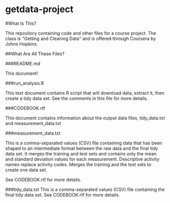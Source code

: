 getdata-project
===============

#What Is This?

This repository containing code and other files for a course project.  The class is "Getting and Cleaning Data" and is offered through Coursera by Johns Hopkins.


##What Are All These Files?

###README.md 

This document!

###run_analysis.R

This text document contains R script that will download data, extract it, then create a tidy data set.  See the comments in this file for more details.

###CODEBOOK.rtf

This document contains information about the output data files, tidy_data.txt and measurement_data.txt

###measurement_data.txt

This is a comma-separated values (CSV) file containing data that has been shaped to an intermediate format between the raw data and the final tidy data set.  It merges the training and test sets and contains only the mean and standard deviation values for each measurement.  Descriptive activity names replace activity codes.  Merges the training and the test sets to create one data set.


See CODEBOOK.rtf for more details.

###tidy_data.txt
This is a comma-separated values (CSV) file containing the final tidy data set.  See CODEBOOK.rtf for more details.
